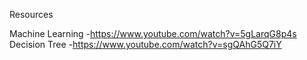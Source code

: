 Resources 

Machine Learning -https://www.youtube.com/watch?v=5gLarqG8p4s
Decision Tree -https://www.youtube.com/watch?v=sgQAhG5Q7iY

